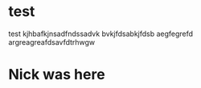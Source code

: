 # test
test
kjhbafkjnsadfndssadvk
bvkjfdsabkjfdsb
aegfegrefd
argreagreafdsavfdtrhwgw

# Nick was here
